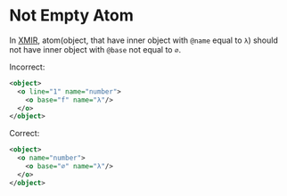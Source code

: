 # Not Empty Atom

In [XMIR], atom(object, that have inner object with `@name` equal to `λ`)
should not have inner object with `@base` not equal to `∅`.

Incorrect:

```xml
<object>
  <o line="1" name="number">
    <o base="f" name="λ"/>
  </o>
</object>
```

Correct:

```xml
<object>
  <o name="number">
    <o base="∅" name="λ"/>
  </o>
</object>
```

[XMIR]: https://news.eolang.org/2022-11-25-xmir-guide.html
